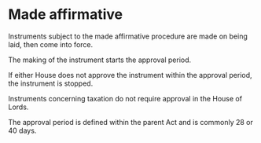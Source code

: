 # Made affirmative 

Instruments subject to the made affirmative procedure are made on being laid, then come into force.  

The making of the instrument starts the approval period.

If either House does not approve the instrument within the approval period, the instrument is stopped.

Instruments concerning taxation do not require approval in the House of Lords.

The approval period is defined within the parent Act and is commonly 28 or 40 days. 